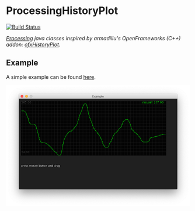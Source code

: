 # ProcessingHistoryPlot

[![Build Status](https://travis-ci.org/fusefactory/ProcessingHistoryPlot.svg?branch=master)](https://travis-ci.org/github/fusefactory/ProcessingHistoryPlot)

_[Processing](https://processing.org/) java classes inspired by armadillu's OpenFrameworks (C++) addon: [ofxHistoryPlot](https://github.com/armadillu/ofxHistoryPlot)._

## Example

A simple example can be found [here](Example/src/main/java/example/Example.java).


![ProcessingHistoryPlot screenshot](./images/screenshot1.png)
